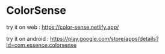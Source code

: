 # ColorSense
try it on web : https://color-sense.netlify.app/

try it on android : https://play.google.com/store/apps/details?id=com.essence.colorsense

